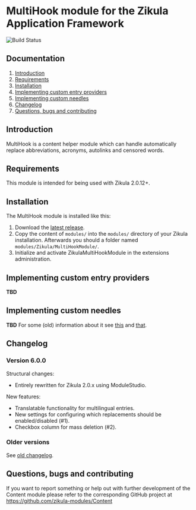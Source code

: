 # MultiHook module for the Zikula Application Framework

![Build Status](http://guite.info:8080/buildStatus/icon?job=Applications_MultiHook/master)


## Documentation

  1. [Introduction](#introduction)
  2. [Requirements](#requirements)
  3. [Installation](#installation)
  4. [Implementing custom entry providers](#entryproviders)
  5. [Implementing custom needles](#needles)
  6. [Changelog](#changelog)
  7. [Questions, bugs and contributing](#contributing)


<a name="introduction" />

## Introduction

MultiHook is a content helper module which can handle automatically replace abbreviations, acronyms, autolinks and censored words.


<a name="requirements" />

## Requirements

This module is intended for being used with Zikula 2.0.12+.


<a name="installation" />

## Installation

The MultiHook module is installed like this:

1. Download the [latest release](https://github.com/zikula-modules/MultiHook/releases/latest).
2. Copy the content of `modules/` into the `modules/` directory of your Zikula installation. Afterwards you should a folder named `modules/Zikula/MultiHookModule/`.
3. Initialize and activate ZikulaMultiHookModule in the extensions administration.


<a name="entryproviders" />

## Implementing custom entry providers

**TBD**


<a name="needles" />

## Implementing custom needles

**TBD**
For some (old) information about it see [this](https://github.com/zikula-modules/MultiHook/blob/5.x-old/docs/install.txt) and [that](https://github.com/zikula-modules/MultiHook/blob/5.x-old/docs/needles_howto.txt).

<a name="changelog" />

## Changelog

### Version 6.0.0

Structural changes:
- Entirely rewritten for Zikula 2.0.x using ModuleStudio.

New features:
- Translatable functionality for multilingual entries.
- New settings for configuring which replacements should be enabled/disabled (#1).
- Checkbox column for mass deletion (#2).

### Older versions

See [old changelog](https://github.com/zikula-modules/MultiHook/blob/5.x-old/docs/changelog.txt).


<a name="contributing" />

## Questions, bugs and contributing

If you want to report something or help out with further development of the Content module please refer
to the corresponding GitHub project at https://github.com/zikula-modules/Content
